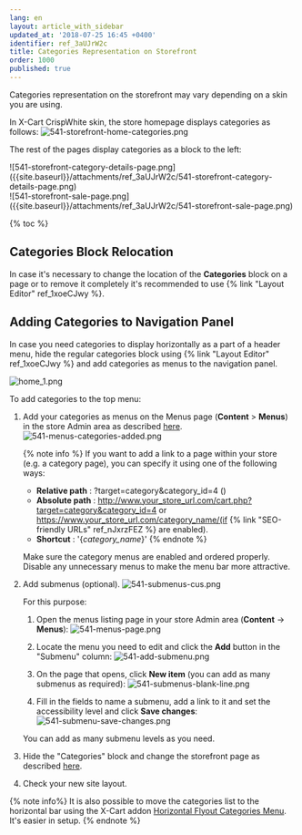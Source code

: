 ```yaml
---
lang: en
layout: article_with_sidebar
updated_at: '2018-07-25 16:45 +0400'
identifier: ref_3aUJrW2c
title: Categories Representation on Storefront
order: 1000
published: true
---
```

Categories representation on the storefront may vary depending on a skin you are using. 

In X-Cart CrispWhite skin, the store homepage displays categories as follows:
![541-storefront-home-categories.png]({{site.baseurl}}/attachments/ref_3aUJrW2c/541-storefront-home-categories.png)

The rest of the pages display categories as a block to the left:
<div class="ui stackable two column grid">
  <div class="column" markdown="span">![541-storefront-category-details-page.png]({{site.baseurl}}/attachments/ref_3aUJrW2c/541-storefront-category-details-page.png)</div>
  <div class="column" markdown="span">![541-storefront-sale-page.png]({{site.baseurl}}/attachments/ref_3aUJrW2c/541-storefront-sale-page.png)</div>
  
{% toc %}

## Categories Block Relocation

In case it's necessary to change the location of the **Categories** block on a page or to remove it completely it's recommended to use {% link "Layout Editor" ref_1xoeCJwy %}. 

## Adding Categories to Navigation Panel

In case you need categories to display horizontally as a part of a header menu, hide the regular categories block using {% link "Layout Editor" ref_1xoeCJwy %} and add categories as menus to the navigation panel. 

![home_1.png]({{site.baseurl}}/attachments/ref_6rpDdput/home_1.png)

To add categories to the top menu:

1. Add your categories as menus on the Menus page (**Content** > **Menus**) in the store Admin area as described [here](https://kb.x-cart.com/look_and_feel/navigation/adding_new_items_to_your_stores_menus.html#primary-and-footer-menu-maintenance "Categories Representation on Storefront").
   ![541-menus-categories-added.png]({{site.baseurl}}/attachments/ref_3aUJrW2c/541-menus-categories-added.png)

   {% note info %}
   If you want to add a link to a page within your store (e.g. a category page), you can specify it using one of the following ways:
   * **Relative path** : ?target=category&category_id=4 ()
   * **Absolute path** : http://www.your_store_url.com/cart.php?target=category&category_id=4 or https://www.your_store_url.com/category_name/(if {% link "SEO-friendly URLs" ref_nJxrzFEZ %} are enabled).
   * **Shortcut** : '{_category_name_}'
   {% endnote %}

   Make sure the category menus are enabled and ordered properly. Disable any unnecessary menus to make the menu bar more attractive.

2. Add submenus (optional).
   ![541-submenus-cus.png]({{site.baseurl}}/attachments/ref_3aUJrW2c/541-submenus-cus.png)
   
   For this purpose:
   1. Open the menus listing page in your store Admin area (**Content** -> **Menus**):
      ![541-menus-page.png]({{site.baseurl}}/attachments/ref_3aUJrW2c/541-menus-page.png)

   2. Locate the menu you need to edit and click the **Add** button in the "Submenu" column:
      ![541-add-submenu.png]({{site.baseurl}}/attachments/ref_3aUJrW2c/541-add-submenu.png)

   3. On the page that opens, click **New item** (you can add as many submenus as required):
      ![541-submenus-blank-line.png]({{site.baseurl}}/attachments/ref_3aUJrW2c/541-submenus-blank-line.png)

   4. Fill in the fields to name a submenu, add a link to it and set the accessibility level and click **Save changes**:
      ![541-submenu-save-changes.png]({{site.baseurl}}/attachments/ref_3aUJrW2c/541-submenu-save-changes.png)
      
    You can add as many submenu levels as you need.

3. Hide the "Categories" block and change the storefront page as described [here](https://kb.x-cart.com/look_and_feel/theme_tweaker/layout_editor.html#editing-storefront-layout-format "Categories Representation on Storefront").

4. Check your new site layout.
   
{% note info%}
It is also possible to move the categories list to the horizontal bar using the X-Cart addon [Horizontal Flyout Categories Menu](https://market.x-cart.com/addons/horizontal-flyout-categories-menu.html "Product Categories"). It's easier in setup.
{% endnote %}
